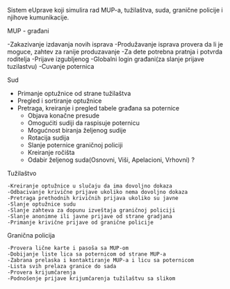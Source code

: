 Sistem eUprave koji simulira rad MUP-a, tužilaštva, suda, granične policije i njihove kumunikacije.

MUP - građani

-Zakazivanje izdavanja novih isprava 
-Produžavanje isprava provera da li je moguce, zahtev za ranije produzavanje
-Za dete potrebna pratnja i potvrda roditelja
-Prijave izgubljenog
-Globalni login građani(za slanje prijave tuzilastvu)
-Cuvanje poternica

Sud
- Primanje optužnice od strane tužilaštva
- Pregled i sortiranje optužnice
- Pretraga, kreiranje i pregled tabele građana sa poternice
	- Objava konačne presude
	- Omogućiti sudiji da raspisuje poternicu 
	- Mogućnost biranja željenog sudije
	- Rotacija sudija
	- Slanje poternice graničnoj policiji
	- Kreiranje ročišta 
	- Odabir željenog suda(Osnovni, Viši, Apelacioni, Vrhovni) ?

Tužilaštvo

	-Kreiranje optužnice u slučaju da ima dovoljno dokaza
	-Odbacivanje krivične prijave ukoliko nema dovoljno dokaza
	-Pretraga prethodnih krivičnih prijava ukoliko su javne
	-Slanje optužnice sudu
	-Slanje zahteva za dopunu izveštaja graničnoj policiji
	-Slanje anonimne ili javne prijave od strane gradjana
	-Primanje krivične prijave od granične policije

Granična policija

	-Provera lične karte i pasoša sa MUP-om
	-Dobijanje liste lica sa poternicom od strane MUP-a
	-Zabrana prelaska i kontaktiranje MUP-a i licu sa poternicom
	-Lista svih prelaza granice do sada
	-Provera krijumčarenja
	-Podnošenje prijave krijumčarenja tužilaštvu sa slikom

